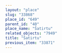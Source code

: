 ```yaml
---
layout: "place"
slug: "33868"
place_id: "649"
parent_id: "40"
place_name: "Šatirtu"
related_objects: "7949"
title: "Šatirtu"
previous_item: "33871"
---
```

